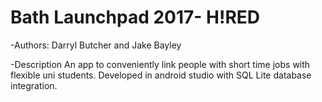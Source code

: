 # Bath Launchpad 2017- H!RED
-Authors: Darryl Butcher and Jake Bayley

-Description
An app to conveniently link people with short time jobs with flexible uni students.
Developed in android studio with SQL Lite database integration.

